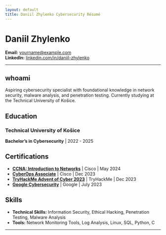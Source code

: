 ```yaml
---
layout: default
title: Daniil Zhylenko Cybersecurity Résumé
---
```


# Daniil Zhylenko

**Email:** yourname@example.com  
**LinkedIn:** [linkedin.com/in/daniil-zhylenko](https://www.linkedin.com/in/daniil-zhylenko-6a7534268/)

---

## whoami
Aspiring cybersecurity specialist with foundational knowledge in network security, malware analysis, and penetration testing. Currently studying at the Technical University of Košice.

## Education

### **Technical University of Košice**  
**Bachelor’s in Cybersecurity** | 2022 - 2025  

## Certifications

- **[CCNA: Introduction to Networks](https://www.credly.com/badges/0848d246-b0aa-43a9-a59f-a80cabf6ebeb/linked_in_profile)** | Cisco | May 2024  
- **[CyberOps Associate](https://www.credly.com/badges/f8b41b8e-8069-4d29-8592-0a327a1c71ad/linked_in_profile)** | Cisco | Dec 2023  
- **[TryHackMe Advent of Cyber 2023](https://tryhackme-certificates.s3-eu-west-1.amazonaws.com/THM-XG5TIJGARE.png)** | TryHackMe | Dec 2023  
- **[Google Cybersecurity](https://www.coursera.org/account/accomplishments/professional-cert/JCZTQX7CDA4W)** | Google | July 2023    

## Skills

- **Technical Skills:** Information Security, Ethical Hacking, Penetration Testing, Malware Analysis  
- **Tools:** Network Monitoring Tools, Log Analysis, Linux, SQL, Python, C

---

